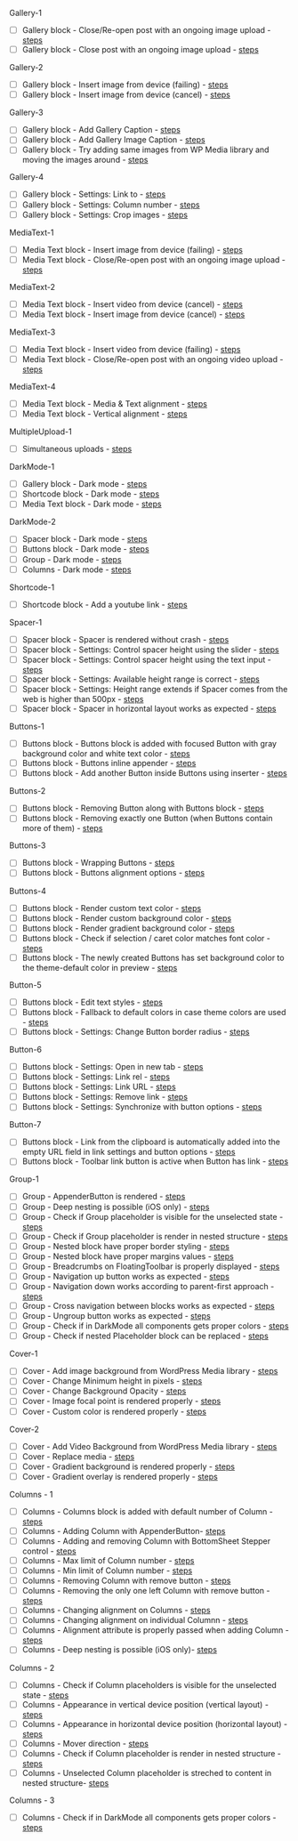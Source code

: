 Gallery-1

- [ ] Gallery block - Close/Re-open post with an ongoing image upload - [steps](https://github.com/wordpress-mobile/test-cases/blob/master/test-cases/gutenberg/gallery.md#tc001)
- [ ] Gallery block - Close post with an ongoing image upload - [steps](https://github.com/wordpress-mobile/test-cases/blob/master/test-cases/gutenberg/gallery.md#tc002)

Gallery-2

- [ ] Gallery block - Insert image from device (failing) - [steps](https://github.com/wordpress-mobile/test-cases/blob/master/test-cases/gutenberg/gallery.md#tc006)
- [ ] Gallery block - Insert image from device (cancel) - [steps](https://github.com/wordpress-mobile/test-cases/blob/master/test-cases/gutenberg/gallery.md#tc009)

Gallery-3

- [ ] Gallery block - Add Gallery Caption - [steps](https://github.com/wordpress-mobile/test-cases/blob/master/test-cases/gutenberg/gallery.md#tc003)
- [ ] Gallery block - Add Gallery Image Caption - [steps](https://github.com/wordpress-mobile/test-cases/blob/master/test-cases/gutenberg/gallery.md#tc004)
- [ ] Gallery block - Try adding same images from WP Media library and moving the images around - [steps](https://github.com/wordpress-mobile/test-cases/blob/master/test-cases/gutenberg/gallery.md#tc010)

Gallery-4

- [ ] Gallery block - Settings: Link to - [steps](https://github.com/wordpress-mobile/test-cases/blob/master/test-cases/gutenberg/gallery.md#tc012)
- [ ] Gallery block - Settings: Column number - [steps](https://github.com/wordpress-mobile/test-cases/blob/master/test-cases/gutenberg/gallery.md#tc013)
- [ ] Gallery block - Settings: Crop images - [steps](https://github.com/wordpress-mobile/test-cases/blob/master/test-cases/gutenberg/gallery.md#tc014)

MediaText-1

- [ ] Media Text block - Insert image from device (failing) - [steps](https://github.com/wordpress-mobile/test-cases/blob/master/test-cases/gutenberg/media-text.md#tc001-i)
- [ ] Media Text block - Close/Re-open post with an ongoing image upload - [steps](https://github.com/wordpress-mobile/test-cases/blob/master/test-cases/gutenberg/media-text.md#tc003-i)

MediaText-2

- [ ] Media Text block - Insert video from device (cancel) - [steps](https://github.com/wordpress-mobile/test-cases/blob/master/test-cases/gutenberg/media-text.md#tc002-v)
- [ ] Media Text block - Insert image from device (cancel) - [steps](https://github.com/wordpress-mobile/test-cases/blob/master/test-cases/gutenberg/media-text.md#tc002-i)

MediaText-3

- [ ] Media Text block - Insert video from device (failing) - [steps](https://github.com/wordpress-mobile/test-cases/blob/master/test-cases/gutenberg/media-text.md#tc001-v)
- [ ] Media Text block - Close/Re-open post with an ongoing video upload - [steps](https://github.com/wordpress-mobile/test-cases/blob/master/test-cases/gutenberg/media-text.md#tc003-v)

MediaText-4

- [ ] Media Text block - Media & Text alignment - [steps](https://github.com/wordpress-mobile/test-cases/blob/master/test-cases/gutenberg/media-text.md#tc006)
- [ ] Media Text block - Vertical alignment - [steps](https://github.com/wordpress-mobile/test-cases/blob/master/test-cases/gutenberg/media-text.md#tc007)

MultipleUpload-1

- [ ] Simultaneous uploads - [steps](https://github.com/wordpress-mobile/test-cases/blob/master/test-cases/gutenberg/media-interaction.md#tc001)

DarkMode-1

- [ ] Gallery block - Dark mode - [steps](https://github.com/wordpress-mobile/test-cases/blob/master/test-cases/gutenberg/darkmode.md#tc001)
- [ ] Shortcode block - Dark mode - [steps](https://github.com/wordpress-mobile/test-cases/blob/master/test-cases/gutenberg/darkmode.md#tc002)
- [ ] Media Text block - Dark mode - [steps](https://github.com/wordpress-mobile/test-cases/blob/master/test-cases/gutenberg/darkmode.md#tc003)

DarkMode-2

- [ ] Spacer block - Dark mode - [steps](https://github.com/wordpress-mobile/test-cases/blob/master/test-cases/gutenberg/darkmode.md#tc004)
- [ ] Buttons block - Dark mode - [steps](https://github.com/wordpress-mobile/test-cases/blob/master/test-cases/gutenberg/darkmode.md#tc005)
- [ ] Group - Dark mode - [steps](https://github.com/wordpress-mobile/test-cases/blob/master/test-cases/gutenberg/darkmode.md#tc007)
- [ ] Columns - Dark mode - [steps](https://github.com/wordpress-mobile/test-cases/blob/master/test-cases/gutenberg/darkmode.md#tc007)

Shortcode-1

- [ ] Shortcode block - Add a youtube link - [steps](https://github.com/wordpress-mobile/test-cases/blob/master/test-cases/gutenberg/shortcode.md#tc001)

Spacer-1

- [ ] Spacer block - Spacer is rendered without crash - [steps](https://github.com/wordpress-mobile/test-cases/blob/master/test-cases/gutenberg/spacer.md#tc001)
- [ ] Spacer block - Settings: Control spacer height using the slider - [steps](https://github.com/wordpress-mobile/test-cases/blob/master/test-cases/gutenberg/spacer.md#tc002)
- [ ] Spacer block - Settings: Control spacer height using the text input - [steps](https://github.com/wordpress-mobile/test-cases/blob/master/test-cases/gutenberg/spacer.md#tc003)
- [ ] Spacer block - Settings: Available height range is correct - [steps](https://github.com/wordpress-mobile/test-cases/blob/master/test-cases/gutenberg/spacer.md#tc004)
- [ ] Spacer block - Settings: Height range extends if Spacer comes from the web is higher than 500px - [steps](https://github.com/wordpress-mobile/test-cases/blob/master/test-cases/gutenberg/spacer.md#tc005)
- [ ] Spacer block - Spacer in horizontal layout works as expected - [steps](https://github.com/wordpress-mobile/test-cases/blob/master/test-cases/gutenberg/spacer.md#tc006)

Buttons-1

- [ ] Buttons block - Buttons block is added with focused Button with gray background color and white text color - [steps](https://github.com/wordpress-mobile/test-cases/blob/master/test-cases/gutenberg/buttons.md#tc001)
- [ ] Buttons block - Buttons inline appender - [steps](https://github.com/wordpress-mobile/test-cases/blob/master/test-cases/gutenberg/buttons.md#tc002)
- [ ] Buttons block - Add another Button inside Buttons using inserter - [steps](https://github.com/wordpress-mobile/test-cases/blob/master/test-cases/gutenberg/buttons.md#tc003)

Buttons-2

- [ ] Buttons block - Removing Button along with Buttons block - [steps](https://github.com/wordpress-mobile/test-cases/blob/master/test-cases/gutenberg/buttons.md#tc004)
- [ ] Buttons block - Removing exactly one Button (when Buttons contain more of them) - [steps](https://github.com/wordpress-mobile/test-cases/blob/master/test-cases/gutenberg/buttons.md#tc005)

Buttons-3

- [ ] Buttons block - Wrapping Buttons - [steps](https://github.com/wordpress-mobile/test-cases/blob/master/test-cases/gutenberg/buttons.md#tc006)
- [ ] Buttons block - Buttons alignment options - [steps](https://github.com/wordpress-mobile/test-cases/blob/master/test-cases/gutenberg/buttons.md#tc007)

Buttons-4

- [ ] Buttons block - Render custom text color - [steps](https://github.com/wordpress-mobile/test-cases/blob/master/test-cases/gutenberg/buttons.md#tc017)
- [ ] Buttons block - Render custom background color - [steps](https://github.com/wordpress-mobile/test-cases/blob/master/test-cases/gutenberg/buttons.md#tc016)
- [ ] Buttons block - Render gradient background color - [steps](https://github.com/wordpress-mobile/test-cases/blob/master/test-cases/gutenberg/buttons.md#tc018)
- [ ] Buttons block - Check if selection / caret color matches font color - [steps](https://github.com/wordpress-mobile/test-cases/blob/master/test-cases/gutenberg/buttons.md#tc020)
- [ ] Buttons block - The newly created Buttons has set background color to the theme-default color in preview - [steps](https://github.com/wordpress-mobile/test-cases/blob/master/test-cases/gutenberg/buttons.md#tc021)

Button-5

- [ ] Buttons block - Edit text styles - [steps](https://github.com/wordpress-mobile/test-cases/blob/master/test-cases/gutenberg/buttons.md#tc009)
- [ ] Buttons block - Fallback to default colors in case theme colors are used - [steps](https://github.com/wordpress-mobile/test-cases/blob/master/test-cases/gutenberg/buttons.md#tc019)
- [ ] Buttons block - Settings: Change Button border radius - [steps](https://github.com/wordpress-mobile/test-cases/blob/master/test-cases/gutenberg/buttons.md#tc015)

Button-6

- [ ] Buttons block - Settings: Open in new tab - [steps](https://github.com/wordpress-mobile/test-cases/blob/master/test-cases/gutenberg/buttons.md#tc011)
- [ ] Buttons block - Settings: Link rel - [steps](https://github.com/wordpress-mobile/test-cases/blob/master/test-cases/gutenberg/buttons.md#tc012)
- [ ] Buttons block - Settings: Link URL - [steps](https://github.com/wordpress-mobile/test-cases/blob/master/test-cases/gutenberg/buttons.md#tc010)
- [ ] Buttons block - Settings: Remove link - [steps](https://github.com/wordpress-mobile/test-cases/blob/master/test-cases/gutenberg/buttons.md#tc014)
- [ ] Buttons block - Settings: Synchronize with button options - [steps](https://github.com/wordpress-mobile/test-cases/blob/master/test-cases/gutenberg/buttons.md#tc013)

Button-7

- [ ] Buttons block - Link from the clipboard is automatically added into the empty URL field in link settings and button options - [steps](https://github.com/wordpress-mobile/test-cases/blob/master/test-cases/gutenberg/buttons.md#tc008)
- [ ] Buttons block - Toolbar link button is active when Button has link - [steps](https://github.com/wordpress-mobile/test-cases/blob/master/test-cases/gutenberg/buttons.md#tc022)

Group-1

- [ ] Group - AppenderButton is rendered - [steps](https://github.com/wordpress-mobile/test-cases/blob/master/test-cases/gutenberg/group.md#tc001)
- [ ] Group - Deep nesting is possible (iOS only) - [steps](https://github.com/wordpress-mobile/test-cases/blob/master/test-cases/gutenberg/group.md#tc002)
- [ ] Group - Check if Group placeholder is visible for the unselected state - [steps](https://github.com/wordpress-mobile/test-cases/blob/master/test-cases/gutenberg/group.md#tc003)
- [ ] Group - Check if Group placeholder is render in nested structure - [steps](https://github.com/wordpress-mobile/test-cases/blob/master/test-cases/gutenberg/group.md#tc004)
- [ ] Group - Nested block have proper border styling - [steps](https://github.com/wordpress-mobile/test-cases/blob/master/test-cases/gutenberg/group.md#tc005)
- [ ] Group - Nested block have proper margins values - [steps](https://github.com/wordpress-mobile/test-cases/blob/master/test-cases/gutenberg/group.md#tc006)
- [ ] Group - Breadcrumbs on FloatingToolbar is properly displayed - [steps](https://github.com/wordpress-mobile/test-cases/blob/master/test-cases/gutenberg/group.md#tc008)
- [ ] Group - Navigation up button works as expected - [steps](https://github.com/wordpress-mobile/test-cases/blob/master/test-cases/gutenberg/group.md#tc009)
- [ ] Group - Navigation down works according to parent-first approach - [steps](https://github.com/wordpress-mobile/test-cases/blob/master/test-cases/gutenberg/group.md#tc010)
- [ ] Group - Cross navigation between blocks works as expected - [steps](https://github.com/wordpress-mobile/test-cases/blob/master/test-cases/gutenberg/group.md#tc011)
- [ ] Group - Ungroup button works as expected - [steps](https://github.com/wordpress-mobile/test-cases/blob/master/test-cases/gutenberg/group.md#tc012)
- [ ] Group - Check if in DarkMode all components gets proper colors - [steps](https://github.com/wordpress-mobile/test-cases/blob/master/test-cases/gutenberg/group.md#tc013)
- [ ] Group - Check if nested Placeholder block can be replaced - [steps](https://github.com/wordpress-mobile/test-cases/blob/master/test-cases/gutenberg/group.md#tc014)

Cover-1

- [ ] Cover - Add image background from WordPress Media library - [steps](https://github.com/wordpress-mobile/test-cases/blob/master/test-cases/gutenberg/cover.md#tc001)
- [ ] Cover - Change Minimum height in pixels - [steps](https://github.com/wordpress-mobile/test-cases/blob/master/test-cases/gutenberg/cover.md#tc002)
- [ ] Cover - Change Background Opacity - [steps](https://github.com/wordpress-mobile/test-cases/blob/master/test-cases/gutenberg/cover.md#tc009)
- [ ] Cover - Image focal point is rendered properly - [steps](https://github.com/wordpress-mobile/test-cases/blob/master/test-cases/gutenberg/cover.md#tc003)
- [ ] Cover - Custom color is rendered properly - [steps](https://github.com/wordpress-mobile/test-cases/blob/master/test-cases/gutenberg/cover.md#tc004)

Cover-2

- [ ] Cover - Add Video Background from WordPress Media library - [steps](https://github.com/wordpress-mobile/test-cases/blob/master/test-cases/gutenberg/cover.md#tc005)
- [ ] Cover - Replace media - [steps](https://github.com/wordpress-mobile/test-cases/blob/master/test-cases/gutenberg/cover.md#tc006)
- [ ] Cover - Gradient background is rendered properly - [steps](https://github.com/wordpress-mobile/test-cases/blob/master/test-cases/gutenberg/cover.md#tc007)
- [ ] Cover - Gradient overlay is rendered properly - [steps](https://github.com/wordpress-mobile/test-cases/blob/master/test-cases/gutenberg/cover.md#tc008)

Columns - 1
<!--- expected behaviour --->
- [ ] Columns - Columns block is added with default number of Column - [steps](https://github.com/wordpress-mobile/test-cases/blob/master/test-cases/gutenberg/columns.md#tc001)
- [ ] Columns - Adding Column with AppenderButton- [steps](https://github.com/wordpress-mobile/test-cases/blob/master/test-cases/gutenberg/columns.md#tc003)
- [ ] Columns - Adding and removing Column with BottomSheet Stepper control - [steps](https://github.com/wordpress-mobile/test-cases/blob/master/test-cases/gutenberg/columns.md#tc004)
- [ ] Columns - Max limit of Column number - [steps](https://github.com/wordpress-mobile/test-cases/blob/master/test-cases/gutenberg/columns.md#tc005)
- [ ] Columns - Min limit of Column number - [steps](https://github.com/wordpress-mobile/test-cases/blob/master/test-cases/gutenberg/columns.md#tc006)
- [ ] Columns - Removing Column with remove button - [steps](https://github.com/wordpress-mobile/test-cases/blob/master/test-cases/gutenberg/columns.md#tc007)
- [ ] Columns - Removing the only one left Column with remove button - [steps](https://github.com/wordpress-mobile/test-cases/blob/master/test-cases/gutenberg/columns.md#tc008)
- [ ] Columns - Changing alignment on Columns - [steps](https://github.com/wordpress-mobile/test-cases/blob/master/test-cases/gutenberg/columns.md#tc009)
- [ ] Columns - Changing alignment on individual Columnn - [steps](https://github.com/wordpress-mobile/test-cases/blob/master/test-cases/gutenberg/columns.md#tc010)
- [ ] Columns - Alignment attribute is properly passed when adding Column - [steps](https://github.com/wordpress-mobile/test-cases/blob/master/test-cases/gutenberg/columns.md#tc011)
- [ ] Columns - Deep nesting is possible (iOS only)- [steps](https://github.com/wordpress-mobile/test-cases/blob/master/test-cases/gutenberg/columns.md#tc012)

Columns - 2
<!--- visual appearance --->
- [ ] Columns - Check if Column placeholders is visible for the unselected state - [steps](https://github.com/wordpress-mobile/test-cases/blob/master/test-cases/gutenberg/columns.md#tc002)
- [ ] Columns - Appearance in vertical device position (vertical layout) - [steps](https://github.com/wordpress-mobile/test-cases/blob/master/test-cases/gutenberg/columns.md#tc013)
- [ ] Columns - Appearance in horizontal device position (horizontal layout) - [steps](https://github.com/wordpress-mobile/test-cases/blob/master/test-cases/gutenberg/columns.md#tc014)
- [ ] Columns - Mover direction - [steps](https://github.com/wordpress-mobile/test-cases/blob/master/test-cases/gutenberg/columns.md#tc015)
- [ ] Columns - Check if Column placeholder is render in nested structure - [steps](https://github.com/wordpress-mobile/test-cases/blob/master/test-cases/gutenberg/columns.md#tc016)
- [ ] Columns - Unselected Column placeholder is streched to content in nested structure- [steps](https://github.com/wordpress-mobile/test-cases/blob/master/test-cases/gutenberg/columns.md#tc017)

Columns - 3
<!--- other category --->
- [ ] Columns - Check if in DarkMode all components gets proper colors - [steps](https://github.com/wordpress-mobile/test-cases/blob/master/test-cases/gutenberg/columns.md#tc018)
